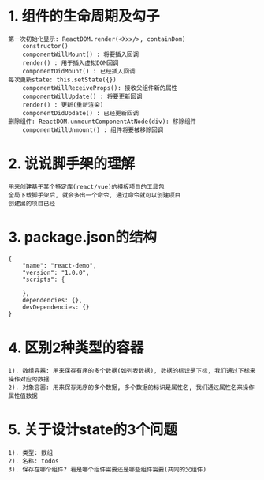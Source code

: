 # 1. 组件的生命周期及勾子
	第一次初始化显示: ReactDOM.render(<Xxx/>, containDom)
		constructor()
		componentWillMount() : 将要插入回调
		render() : 用于插入虚拟DOM回调
		componentDidMount() : 已经插入回调
	每次更新state: this.setState({})
	    componentWillReceiveProps(): 接收父组件新的属性
	    componentWillUpdate() : 将要更新回调
	    render() : 更新(重新渲染)
	    componentDidUpdate() : 已经更新回调
	删除组件: ReactDOM.unmountComponentAtNode(div): 移除组件
		componentWillUnmount() : 组件将要被移除回调
# 2. 说说脚手架的理解
	用来创建基于某个特定库(react/vue)的模板项目的工具包
	全局下载脚手架后, 就会多出一个命令, 通过命令就可以创建项目
	创建出的项目已经
# 3. package.json的结构
	{
		"name": "react-demo",
		"version": "1.0.0",
		"scripts": {
			
		},
		dependencies: {},
		devDependencies: {}
	}
# 4. 区别2种类型的容器
	1). 数组容器: 用来保存有序的多个数据(如列表数据), 数据的标识是下标, 我们通过下标来操作对应的数据
	2). 对象容器: 用来保存无序的多个数据, 多个数据的标识是属性名, 我们通过属性名来操作属性值数据

# 5. 关于设计state的3个问题
	1). 类型: 数组
	2). 名称: todos
	3). 保存在哪个组件? 看是哪个组件需要还是哪些组件需要(共同的父组件)
